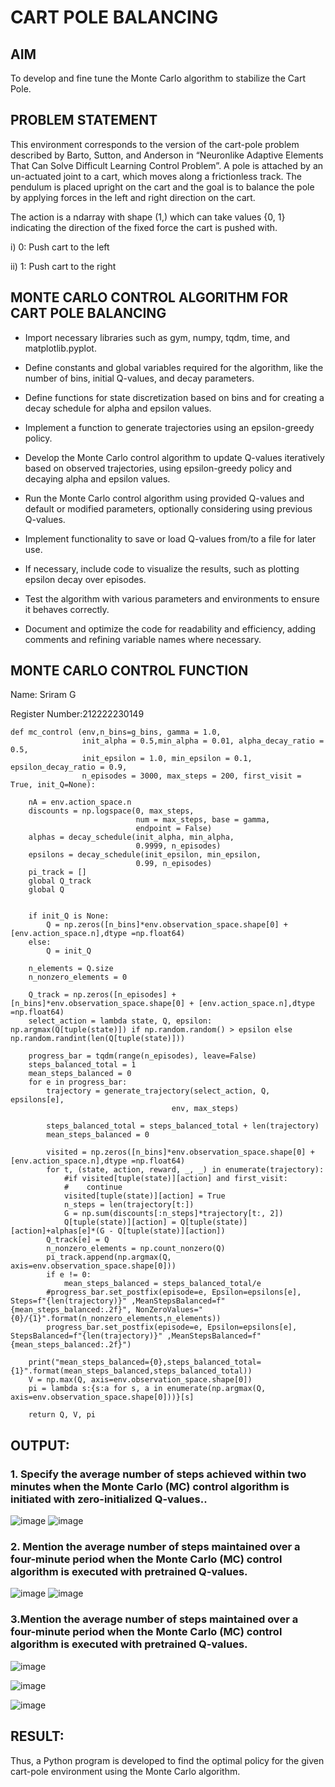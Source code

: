# CART POLE BALANCING

## AIM
To develop and fine tune the Monte Carlo algorithm to stabilize the Cart Pole.

## PROBLEM STATEMENT
This environment corresponds to the version of the cart-pole problem described by Barto, Sutton, and Anderson in “Neuronlike Adaptive Elements That Can Solve Difficult Learning Control Problem”. A pole is attached by an un-actuated joint to a cart, which moves along a frictionless track. The pendulum is placed upright on the cart and the goal is to balance the pole by applying forces in the left and right direction on the cart.

The action is a ndarray with shape (1,) which can take values {0, 1} indicating the direction of the fixed force the cart is pushed with.

i) 0: Push cart to the left

ii) 1: Push cart to the right

## MONTE CARLO CONTROL ALGORITHM FOR CART POLE BALANCING
* Import necessary libraries such as gym, numpy, tqdm, time, and matplotlib.pyplot.
  
* Define constants and global variables required for the algorithm, like the number of bins, initial Q-values, and decay parameters.

* Define functions for state discretization based on bins and for creating a decay schedule for alpha and epsilon values.

* Implement a function to generate trajectories using an epsilon-greedy policy.

* Develop the Monte Carlo control algorithm to update Q-values iteratively based on observed trajectories, using epsilon-greedy policy and decaying alpha and epsilon values.

* Run the Monte Carlo control algorithm using provided Q-values and default or modified parameters, optionally considering using previous Q-values.

* Implement functionality to save or load Q-values from/to a file for later use.

* If necessary, include code to visualize the results, such as plotting epsilon decay over episodes.

* Test the algorithm with various parameters and environments to ensure it behaves correctly.

* Document and optimize the code for readability and efficiency, adding comments and refining variable names where necessary.

## MONTE CARLO CONTROL FUNCTION

Name: Sriram G


Register Number:212222230149


```
def mc_control (env,n_bins=g_bins, gamma = 1.0,
                init_alpha = 0.5,min_alpha = 0.01, alpha_decay_ratio = 0.5,
                init_epsilon = 1.0, min_epsilon = 0.1, epsilon_decay_ratio = 0.9,
                n_episodes = 3000, max_steps = 200, first_visit = True, init_Q=None):
    
    nA = env.action_space.n
    discounts = np.logspace(0, max_steps,
                            num = max_steps, base = gamma,
                            endpoint = False)
    alphas = decay_schedule(init_alpha, min_alpha,
                            0.9999, n_episodes)
    epsilons = decay_schedule(init_epsilon, min_epsilon,
                            0.99, n_episodes)
    pi_track = []
    global Q_track
    global Q
    
    
    if init_Q is None:
        Q = np.zeros([n_bins]*env.observation_space.shape[0] + [env.action_space.n],dtype =np.float64)
    else:
        Q = init_Q
        
    n_elements = Q.size
    n_nonzero_elements = 0
    
    Q_track = np.zeros([n_episodes] + [n_bins]*env.observation_space.shape[0] + [env.action_space.n],dtype =np.float64)
    select_action = lambda state, Q, epsilon: np.argmax(Q[tuple(state)]) if np.random.random() > epsilon else np.random.randint(len(Q[tuple(state)]))

    progress_bar = tqdm(range(n_episodes), leave=False)
    steps_balanced_total = 1
    mean_steps_balanced = 0
    for e in progress_bar:        
        trajectory = generate_trajectory(select_action, Q, epsilons[e],
                                    env, max_steps)
        
        steps_balanced_total = steps_balanced_total + len(trajectory)
        mean_steps_balanced = 0
        
        visited = np.zeros([n_bins]*env.observation_space.shape[0] + [env.action_space.n],dtype =np.float64)
        for t, (state, action, reward, _, _) in enumerate(trajectory):
            #if visited[tuple(state)][action] and first_visit:
            #    continue    
            visited[tuple(state)][action] = True
            n_steps = len(trajectory[t:])
            G = np.sum(discounts[:n_steps]*trajectory[t:, 2])
            Q[tuple(state)][action] = Q[tuple(state)][action]+alphas[e]*(G - Q[tuple(state)][action])
        Q_track[e] = Q
        n_nonzero_elements = np.count_nonzero(Q)
        pi_track.append(np.argmax(Q, axis=env.observation_space.shape[0]))
        if e != 0:
            mean_steps_balanced = steps_balanced_total/e
        #progress_bar.set_postfix(episode=e, Epsilon=epsilons[e], Steps=f"{len(trajectory)}" ,MeanStepsBalanced=f"{mean_steps_balanced:.2f}", NonZeroValues="{0}/{1}".format(n_nonzero_elements,n_elements))
        progress_bar.set_postfix(episode=e, Epsilon=epsilons[e], StepsBalanced=f"{len(trajectory)}" ,MeanStepsBalanced=f"{mean_steps_balanced:.2f}")
        
    print("mean_steps_balanced={0},steps_balanced_total={1}".format(mean_steps_balanced,steps_balanced_total))
    V = np.max(Q, axis=env.observation_space.shape[0])
    pi = lambda s:{s:a for s, a in enumerate(np.argmax(Q, axis=env.observation_space.shape[0]))}[s]

    return Q, V, pi
```

## OUTPUT:
###   1. Specify the average number of steps achieved within two minutes when the Monte Carlo (MC) control algorithm is initiated with zero-initialized Q-values..
![image](https://github.com/user-attachments/assets/bddb1fd3-7878-4170-95ce-27298cf388b9)
![image](https://github.com/user-attachments/assets/c2ba6ede-d9e6-42fb-b87b-68b920a7dbcb)



### 2. Mention the average number of steps maintained over a four-minute period when the Monte Carlo (MC) control algorithm is executed with pretrained Q-values.
![image](https://github.com/user-attachments/assets/838df689-2e6b-40b0-83e3-041da0cbaac7)
![image](https://github.com/user-attachments/assets/c215f97f-ebfe-42a9-9cdd-6908c6bdcfd2)


### 3.Mention the average number of steps maintained over a four-minute period when the Monte Carlo (MC) control algorithm is executed with pretrained Q-values.
![image](https://github.com/user-attachments/assets/dc229c6a-d0d6-42f0-8e7f-1ff9cdad471e)

![image](https://github.com/user-attachments/assets/095f1f1a-b657-471f-b3f9-82e9d8c28e1b)


![image](https://github.com/user-attachments/assets/fa090677-5fb2-4a32-a32c-ed9b1900dbd0)

## RESULT:
Thus, a Python program is developed to find the optimal policy for the given cart-pole environment using the Monte Carlo algorithm.
